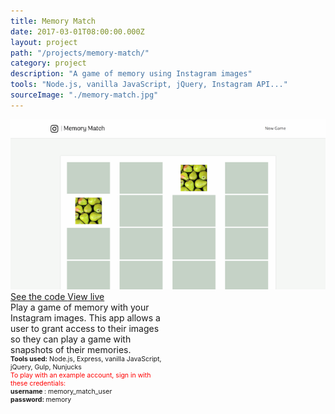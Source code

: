 ```yaml
---
title: Memory Match
date: 2017-03-01T08:00:00.000Z
layout: project
path: "/projects/memory-match/"
category: project
description: "A game of memory using Instagram images"
tools: "Node.js, vanilla JavaScript, jQuery, Instagram API..."
sourceImage: "./memory-match.jpg"
---
```


<div class="projects-container">
  <a target="_blank" href="http://memory-match.herokuapp.com/">
    <img id="project-image" src="./memory-match.jpg" alt="Memory Match thumbnail">
  </a>
  
  
  <div class="project-info" style="width:50%;">
    <div class="project-links">
      <a class="project-links__link" target="_blank" href="https://github.com/rachelumunoz/memory-match"> 
        <span class="text"> See the code </span>
        <span class="icon"> <i class="fa fa-code" aria-hidden="true"></i> </span>
      </a>
      <a class="project-links__link" target="_blank" href="http://memory-match.herokuapp.com/">
        <span class="text"> View live </span>
        <span class="icon"> <i class="fa fa-external-link" aria-hidden="true"></i> </span>
      </a>
    </div>  
    <div> Play a game of memory with your Instagram images. This app allows a user to grant access to their images so they can play a game with snapshots of their memories.
    </div>
    <div style="font-size:75%;">
      <strong>Tools used:</strong>
      Node.js, Express, vanilla JavaScript, jQuery, Gulp, Nunjucks
    </div>
    <div style="font-size:75%;">
      <div style="color:red;">To play with an example account, sign in with these credentials: </div>
      <strong> username </strong>: memory_match_user
      <div> <strong> password: </strong> memory</div>
    </div>
  </div>
</div>
